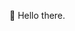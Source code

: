 👋 Hello there.

<!---
kristenjoie/kristenjoie is a ✨ special ✨ repository because its `README.md` (this file) appears on your GitHub profile.
You can click the Preview link to take a look at your changes.
--->
